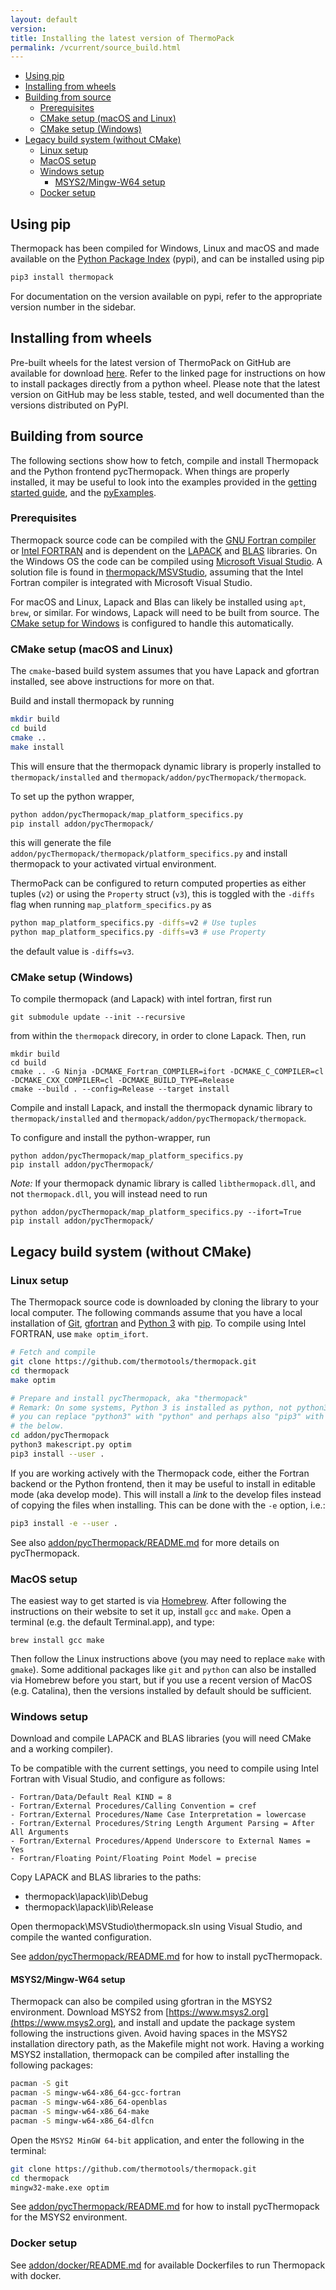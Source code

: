 ```yaml
---
layout: default
version: 
title: Installing the latest version of ThermoPack
permalink: /vcurrent/source_build.html
---
```


- [Using pip](#using-pip)
- [Installing from wheels](#installing-from-wheels)
- [Building from source](#building-from-source)
  - [Prerequisites](#prerequisites)
  - [CMake setup (macOS and Linux)](#cmake-setup-macos-and-linux)
  - [CMake setup (Windows)](#cmake-setup-windows)
- [Legacy build system (without CMake)](#legacy-build-system-without-cmake)
  - [Linux setup](#linux-setup)
  - [MacOS setup](#macos-setup)
  - [Windows setup](#windows-setup)
    - [MSYS2/Mingw-W64 setup](#msys2mingw-w64-setup)
  - [Docker setup](#docker-setup)

## Using pip
Thermopack has been compiled for Windows, Linux and macOS
and made available on the [Python Package Index](https://pypi.org/project/thermopack/) (pypi), and can be
installed using pip

```bash
pip3 install thermopack
```

For documentation on the version available on pypi, refer to the appropriate version number in the sidebar.

## Installing from wheels
Pre-built wheels for the latest version of ThermoPack on GitHub are available for download [here](). Refer to the linked page for instructions on how to install packages directly from a python wheel. Please note that the latest version on GitHub may be less stable, tested, and well documented than the versions distributed on PyPI.

## Building from source
The following sections show how to fetch, compile and install Thermopack and
the Python frontend pycThermopack. When things are properly installed, it may
be useful to look into the examples provided in the [getting started guide](getting_started.html), and the 
[pyExamples](https://github.com/thermotools/thermopack/tree/main/addon/pyExamples).

### Prerequisites
Thermopack source code can be compiled with the [GNU Fortran
compiler](https://gcc.gnu.org/wiki/GFortran) or [Intel
FORTRAN](https://software.intel.com/content/www/us/en/develop/tools/compilers/fortran-compilers.html)
and is dependent on the [LAPACK](http://www.netlib.org/lapack/) and
[BLAS](http://www.netlib.org/blas/) libraries. On the Windows OS the code can
be compiled using [Microsoft Visual
Studio](https://visualstudio.microsoft.com/vs/). A solution file is found in
[thermopack/MSVStudio](https://github.com/thermotools/thermopack/tree/main/MSVStudio),
assuming that the Intel Fortran compiler is integrated with Microsoft Visual
Studio.

For macOS and Linux, Lapack and Blas can likely be installed using `apt`, `brew`, or similar. For windows, Lapack will need to be built from source. The [CMake setup for Windows](#cmake-setup-windows) is configured to handle this automatically.

### CMake setup (macOS and Linux)

The `cmake`-based build system assumes that you have Lapack and gfortran installed, see above instructions for more on that.

Build and install thermopack by running
```bash
mkdir build
cd build
cmake ..
make install
```

This will ensure that the thermopack dynamic library is properly installed to `thermopack/installed` and `thermopack/addon/pycThermopack/thermopack`.

To set up the python wrapper, 
```bash
python addon/pycThermopack/map_platform_specifics.py
pip install addon/pycThermopack/
```
this will generate the file `addon/pycThermopack/thermopack/platform_specifics.py` and install thermopack to your activated virtual environment.

ThermoPack can be configured to return computed properties as either tuples (`v2`) or using the `Property` struct (`v3`), this is toggled with
the `-diffs` flag when running `map_platform_specifics.py` as
```bash
python map_platform_specifics.py -diffs=v2 # Use tuples
python map_platform_specifics.py -diffs=v3 # use Property
```
the default value is `-diffs=v3`.

### CMake setup (Windows)

To compile thermopack (and Lapack) with intel fortran, first run
```
git submodule update --init --recursive
```
from within the `thermopack` direcory, in order to clone Lapack. Then, run
```
mkdir build
cd build
cmake .. -G Ninja -DCMAKE_Fortran_COMPILER=ifort -DCMAKE_C_COMPILER=cl -DCMAKE_CXX_COMPILER=cl -DCMAKE_BUILD_TYPE=Release
cmake --build . --config=Release --target install
```
Compile and install Lapack, and install the thermopack dynamic library to `thermopack/installed` and `thermopack/addon/pycThermopack/thermopack`.

To configure and install the python-wrapper, run
```
python addon/pycThermopack/map_platform_specifics.py
pip install addon/pycThermopack/
```

*Note:* If your thermopack dynamic library is called `libthermopack.dll`, and not `thermopack.dll`, you will instead need to run
```
python addon/pycThermopack/map_platform_specifics.py --ifort=True
pip install addon/pycThermopack/
```

## Legacy build system (without CMake)

### Linux setup
The Thermopack source code is downloaded by cloning the library to your local
computer. The following commands assume that you have a local installation of
[Git](https://git-scm.com/), [gfortran](https://gcc.gnu.org/fortran/) and
[Python 3](https://www.python.org/) with [pip](https://pypi.org/project/pip/).
To compile using Intel FORTRAN, use `make optim_ifort`.

```bash
# Fetch and compile
git clone https://github.com/thermotools/thermopack.git
cd thermopack
make optim

# Prepare and install pycThermopack, aka "thermopack"
# Remark: On some systems, Python 3 is installed as python, not python3. If so,
# you can replace "python3" with "python" and perhaps also "pip3" with "pip" in
# the below.
cd addon/pycThermopack
python3 makescript.py optim
pip3 install --user .
```

If you are working actively with the Thermopack code, either the Fortran
backend or the Python frontend, then it may be useful to install in editable
mode (aka develop mode). This will install a _link_ to the develop files
instead of copying the files when installing. This can be done with the `-e`
option, i.e.:

```bash
pip3 install -e --user .
```

See also [addon/pycThermopack/README.md](https://github.com/thermotools/thermopack/tree/main/addon) for
more details on pycThermopack.

### MacOS setup
The easiest way to get started is via [Homebrew](https://brew.sh). After
following the instructions on their website to set it up, install `gcc`
and `make`. Open a terminal (e.g. the default Terminal.app), and type:
```
brew install gcc make
```
Then follow the Linux instructions above (you may need to replace `make` with `gmake`).
Some additional packages like `git` and `python` can also be installed via
Homebrew before you start, but if you use a recent version of MacOS (e.g.
Catalina), then the versions installed by default should be sufficient.

### Windows setup
Download and compile LAPACK and BLAS libraries (you will need CMake and
a working compiler).

To be compatible with the current settings, you need to compile using Intel
Fortran with Visual Studio, and configure as follows:

```
- Fortran/Data/Default Real KIND = 8
- Fortran/External Procedures/Calling Convention = cref
- Fortran/External Procedures/Name Case Interpretation = lowercase
- Fortran/External Procedures/String Length Argument Parsing = After All Arguments
- Fortran/External Procedures/Append Underscore to External Names = Yes
- Fortran/Floating Point/Floating Point Model = precise
```

Copy LAPACK and BLAS libraries to the paths:

- thermopack\lapack\lib\Debug
- thermopack\lapack\lib\Release

Open thermopack\MSVStudio\thermopack.sln using Visual Studio, and compile the wanted configuration.

See [addon/pycThermopack/README.md](https://github.com/thermotools/thermopack/tree/main/addon) for
how to install pycThermopack.

#### MSYS2/Mingw-W64 setup
Thermopack can also be compiled using gfortran in the MSYS2 environment. Download MSYS2 from [https://www.msys2.org](https://www.msys2.org), and install and update the package system following the instructions given. Avoid having spaces in the MSYS2 installation directory path, as the Makefile might not work. Having a working MSYS2 installation, thermopack can be compiled after installing the following packages:

```bash
pacman -S git
pacman -S mingw-w64-x86_64-gcc-fortran
pacman -S mingw-w64-x86_64-openblas
pacman -S mingw-w64-x86_64-make
pacman -S mingw-w64-x86_64-dlfcn
```

Open the `MSYS2 MinGW 64-bit` application, and enter the following in the terminal:

```bash
git clone https://github.com/thermotools/thermopack.git
cd thermopack
mingw32-make.exe optim
```

See [addon/pycThermopack/README.md](https://github.com/thermotools/thermopack/tree/main/addon) for
how to install pycThermopack for the MSYS2 environment.

### Docker setup
See [addon/docker/README.md](https://github.com/thermotools/thermopack/tree/main/addon/docker) for
available Dockerfiles to run Thermopack with docker.